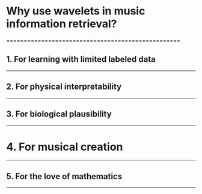 # Why use wavelets in music information retrieval?
==================================================

## 1. For learning with limited labeled data
--------------------------------------------

## 2. For physical interpretability
-----------------------------------

## 3. For biological plausibility
---------------------------------

# 4. For musical creation
-------------------------

## 5. For the love of mathematics
---------------------------------
